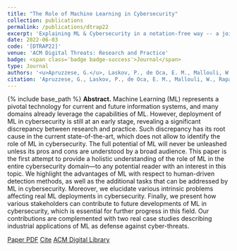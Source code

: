 ```yaml
---
title: "The Role of Machine Learning in Cybersecurity"
collection: publications
permalink: /publications/dtrap22
excerpt: 'Explaining ML & Cybersecurity in a notation-free way -- a joint effort involving Researchers, Practitioners and Regulatory Bodies.'
date: 2022-06-03
code: '[DTRAP22]'
venue: 'ACM Digital Threats: Research and Practice'
badge: <span class='badge badge-success'>Journal</span>
type: Journal
authors: '<u>Apruzzese, G.</u>, Laskov, P., de Oca, E. M., Mallouli, W., Rapa, L. B., Grammatopoulos, A. V., & Franco, F. D.'
citation: 'Apruzzese, G., Laskov, P., de Oca, E. M., Mallouli, W., Rapa, L. B., Grammatopoulos, A. V., & Franco, F. D. (2022). "The Role of Machine Learning in Cybersecurity." <i> ACM Digital Threats: Research and Practice</i>.'
---
```

{% include base_path %}
<b>Abstract.</b> Machine Learning (ML) represents a pivotal technology for current and future information systems, and many domains already leverage the capabilities of ML. However, deployment of ML in cybersecurity is still at an early stage, revealing a significant discrepancy between research and practice. Such discrepancy has its root cause in the current state-of-the-art, which does not allow to identify the role of ML in cybersecurity. The full potential of ML will never be unleashed unless its pros and cons are understood by a broad audience.
This paper is the first attempt to provide a holistic understanding of the role of ML in the entire cybersecurity domain—to any potential reader with an interest in this topic. We highlight the advantages of ML with respect to human-driven detection methods, as well as the additional tasks that can be addressed by ML in cybersecurity. Moreover, we elucidate various intrinsic problems affecting real ML deployments in cybersecurity. Finally, we present how various stakeholders can contribute to future developments of ML in cybersecurity, which is essential for further progress in this field. Our contributions are complemented with two real case studies describing industrial applications of ML as defense against cyber-threats.

<a class="btn btn-outline-primary my-1 mr-1 btn-sm" href="{{ base_path }}/files/papers/dtrap22/dtrap22.pdf" target="_blank" rel="noopener">Paper PDF</a> 
<a class="btn btn-outline-primary my-1 mr-1 btn-sm" href="{{ base_path }}/files/papers/dtrap22/dtrap22_cite.html" target="_blank" rel="noopener">Cite</a> 
<a class="btn btn-outline-primary my-1 mr-1 btn-sm" href="https://dl.acm.org/doi/abs/10.1145/3545574" target="_blank" rel="noopener">ACM Digital Library</a> 
